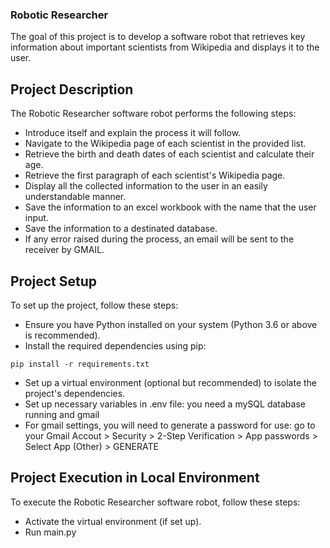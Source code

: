 ### Robotic Researcher
The goal of this project is to develop a software robot that retrieves key information about important scientists from Wikipedia and displays it to the user.

## Project Description
The Robotic Researcher software robot performs the following steps:
- Introduce itself and explain the process it will follow.
- Navigate to the Wikipedia page of each scientist in the provided list.
- Retrieve the birth and death dates of each scientist and calculate their age.
- Retrieve the first paragraph of each scientist's Wikipedia page.
- Display all the collected information to the user in an easily understandable manner.
- Save the information to an excel workbook with the name that the user input.
- Save the information to a destinated database.
- If any error raised during the process, an email will be sent to the receiver by GMAIL.


## Project Setup
To set up the project, follow these steps:
- Ensure you have Python installed on your system (Python 3.6 or above is recommended).
- Install the required dependencies using pip:
```
pip install -r requirements.txt
```
- Set up a virtual environment (optional but recommended) to isolate the project's dependencies.
- Set up necessary variables in .env file: you need a mySQL database running and gmail
- For gmail settings, you will need to generate a password for use: go to your Gmail Accout > Security > 2-Step Verification > App passwords > Select App (Other) > GENERATE

## Project Execution in Local Environment
To execute the Robotic Researcher software robot, follow these steps:
- Activate the virtual environment (if set up).
- Run main.py